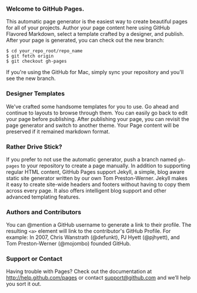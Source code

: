 ### Welcome to GitHub Pages.
This automatic page generator is the easiest way to create beautiful pages for all of your projects. Author your page content here using GitHub Flavored Markdown, select a template crafted by a designer, and publish. After your page is generated, you can check out the new branch:

```
$ cd your_repo_root/repo_name
$ git fetch origin
$ git checkout gh-pages
```

If you're using the GitHub for Mac, simply sync your repository and you'll see the new branch.

### Designer Templates
We've crafted some handsome templates for you to use. Go ahead and continue to layouts to browse through them. You can easily go back to edit your page before publishing. After publishing your page, you can revisit the page generator and switch to another theme. Your Page content will be preserved if it remained markdown format.

### Rather Drive Stick?
If you prefer to not use the automatic generator, push a branch named `gh-pages` to your repository to create a page manually. In addition to supporting regular HTML content, GitHub Pages support Jekyll, a simple, blog aware static site generator written by our own Tom Preston-Werner. Jekyll makes it easy to create site-wide headers and footers without having to copy them across every page. It also offers intelligent blog support and other advanced templating features.

### Authors and Contributors
You can @mention a GitHub username to generate a link to their profile. The resulting `<a>` element will link to the contributor's GitHub Profile. For example: In 2007, Chris Wanstrath (@defunkt), PJ Hyett (@pjhyett), and Tom Preston-Werner (@mojombo) founded GitHub.

### Support or Contact
Having trouble with Pages? Check out the documentation at http://help.github.com/pages or contact support@github.com and we’ll help you sort it out.

<!-- hit.ua -->
<a href='http://hit.ua/?x=106586' target='_blank'>
<script language="javascript" type="text/javascript"><!--
Cd=document;Cr="&"+Math.random();Cp="&s=1";
Cd.cookie="b=b";if(Cd.cookie)Cp+="&c=1";
Cp+="&t="+(new Date()).getTimezoneOffset();
if(self!=top)Cp+="&f=1";
//--></script>
<script language="javascript1.1" type="text/javascript"><!--
if(navigator.javaEnabled())Cp+="&j=1";
//--></script>
<script language="javascript1.2" type="text/javascript"><!--
if(typeof(screen)!='undefined')Cp+="&w="+screen.width+"&h="+
screen.height+"&d="+(screen.colorDepth?screen.colorDepth:screen.pixelDepth);
//--></script>
<script language="javascript" type="text/javascript"><!--
Cd.write("<sc"+"ript src='http://c.hit.ua/hit?i=106586&g=0&x=3"+Cp+Cr+
"&r="+escape(Cd.referrer)+"&u="+escape(window.location.href)+"'></sc"+"ript>");
//--></script></a>
<!-- / hit.ua -->
